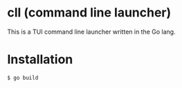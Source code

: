 # cll (command line launcher)

This is a TUI command line launcher written in the Go lang.

# Installation

```
$ go build
```
